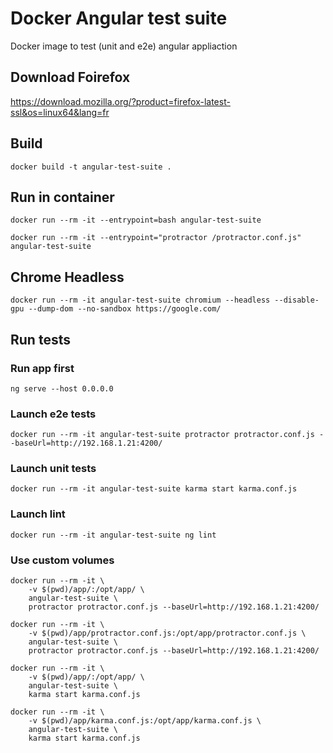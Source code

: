 # Docker Angular test suite

Docker image to test (unit and e2e) angular appliaction

## Download Foirefox
https://download.mozilla.org/?product=firefox-latest-ssl&os=linux64&lang=fr

## Build
````docker build -t angular-test-suite .````

## Run in container
````docker run --rm -it --entrypoint=bash angular-test-suite````

````docker run --rm -it --entrypoint="protractor /protractor.conf.js" angular-test-suite````

## Chrome Headless
````docker run --rm -it angular-test-suite chromium --headless --disable-gpu --dump-dom --no-sandbox https://google.com/````

## Run tests

### Run app first
````ng serve --host 0.0.0.0````

### Launch e2e tests
````docker run --rm -it angular-test-suite protractor protractor.conf.js --baseUrl=http://192.168.1.21:4200/````

### Launch unit tests
````docker run --rm -it angular-test-suite karma start karma.conf.js````

### Launch lint
````docker run --rm -it angular-test-suite ng lint````

### Use custom volumes

````
docker run --rm -it \
    -v $(pwd)/app/:/opt/app/ \
    angular-test-suite \
    protractor protractor.conf.js --baseUrl=http://192.168.1.21:4200/
````

````
docker run --rm -it \
    -v $(pwd)/app/protractor.conf.js:/opt/app/protractor.conf.js \
    angular-test-suite \
    protractor protractor.conf.js --baseUrl=http://192.168.1.21:4200/
````

````
docker run --rm -it \
    -v $(pwd)/app/:/opt/app/ \
    angular-test-suite \
    karma start karma.conf.js
````

````
docker run --rm -it \
    -v $(pwd)/app/karma.conf.js:/opt/app/karma.conf.js \
    angular-test-suite \
    karma start karma.conf.js    
````
